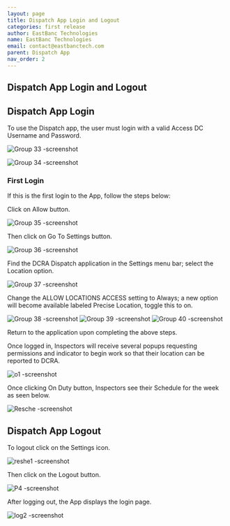 ```yaml
---
layout: page
title: Dispatch App Login and Logout
categories: first release
author: EastBanc Technologies
name: EastBanc Technologies
email: contact@eastbanctech.com
parent: Dispatch App
nav_order: 2
---
```


<section id="dispatch-app-login-and-logout" markdown="1">

# Dispatch App Login and Logout

<section id="dispatch-app-login" markdown="1">

## Dispatch App Login
To use the Dispatch app, the user must login with a valid Access DC Username and Password.

![Group 33 -screenshot](https://user-images.githubusercontent.com/84864458/125092727-9dfda600-e09f-11eb-9d73-8260b0dbfc4d.png)

![Group 34 -screenshot](https://user-images.githubusercontent.com/84864458/125092750-a5bd4a80-e09f-11eb-9f7c-17df857d0ce9.png)

<section id="first-login" markdown="1">

### First Login
If this is the first login to the App, follow the steps below:

Click on Allow button.

![Group 35 -screenshot](https://user-images.githubusercontent.com/84864458/125092789-b241a300-e09f-11eb-8b57-32bd292724f3.png)

Then click on Go To Settings button.

![Group 36 -screenshot](https://user-images.githubusercontent.com/84864458/125092838-bb327480-e09f-11eb-8f6c-086f17cada03.png)

Find the DCRA Dispatch application in the Settings menu bar; select the Location option.

![Group 37 -screenshot](https://user-images.githubusercontent.com/84864458/125092974-dd2bf700-e09f-11eb-932e-c75bb90d9149.png)

Change the ALLOW LOCATIONS ACCESS setting to Always; a new option will become available labeled Precise Location, toggle this to on.

![Group 38 -screenshot](https://user-images.githubusercontent.com/84864458/125093170-106e8600-e0a0-11eb-8810-ed173bec8f37.png)
![Group 39 -screenshot](https://user-images.githubusercontent.com/84864458/125093184-13697680-e0a0-11eb-8fea-076e75beacbc.png)
![Group 40 -screenshot](https://user-images.githubusercontent.com/84864458/125093606-74914a00-e0a0-11eb-9a2d-92b938d0a765.png)

Return to the application upon completing the above steps.

Once logged in, Inspectors will receive several popups requesting permissions and indicator to begin work so that their location can be reported to DCRA.

![o1 -screenshot](https://user-images.githubusercontent.com/81990744/114890553-1e7e7480-9dd9-11eb-8114-6798b7d2c75e.png)

Once clicking On Duty button, Inspectors see their Schedule for the week as seen below.

![Resche -screenshot](https://user-images.githubusercontent.com/81990744/115764224-4cccf880-a373-11eb-8067-2fc141779015.png)

</section>

</section>

<section id="dispatch-app-logout" markdown="1">

## Dispatch App Logout

To logout click on the Settings icon.

![reshe1 -screenshot](https://user-images.githubusercontent.com/81990744/115764082-214a0e00-a373-11eb-9737-4ee4c3af1cdb.png)

Then click on the Logout button.

![P4 -screenshot](https://user-images.githubusercontent.com/81990744/119151140-18edfd00-ba1d-11eb-804d-02de6aab1493.png)

After logging out, the App displays the login page.

![log2 -screenshot](https://user-images.githubusercontent.com/81990744/114920379-5e545480-9df7-11eb-95aa-feb4c5e058ee.png)
</section>
</section>
